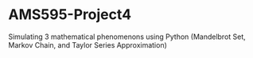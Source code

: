# AMS595-Project4
Simulating 3 mathematical phenomenons using Python (Mandelbrot Set, Markov Chain, and Taylor Series Approximation)
